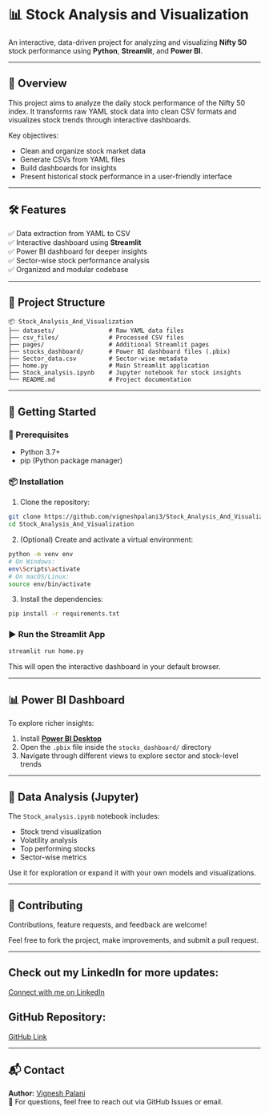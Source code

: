# 📊 Stock Analysis and Visualization

An interactive, data-driven project for analyzing and visualizing **Nifty 50** stock performance using **Python**, **Streamlit**, and **Power BI**.

---

## 🧭 Overview

This project aims to analyze the daily stock performance of the Nifty 50 index. It transforms raw YAML stock data into clean CSV formats and visualizes stock trends through interactive dashboards.

Key objectives:

- Clean and organize stock market data
- Generate CSVs from YAML files
- Build dashboards for insights
- Present historical stock performance in a user-friendly interface

---

## 🛠️ Features

✅ Data extraction from YAML to CSV  
✅ Interactive dashboard using **Streamlit**  
✅ Power BI dashboard for deeper insights  
✅ Sector-wise stock performance analysis  
✅ Organized and modular codebase  

---

## 📁 Project Structure

```
📦 Stock_Analysis_And_Visualization
├── datasets/               # Raw YAML data files
├── csv_files/              # Processed CSV files
├── pages/                  # Additional Streamlit pages
├── stocks_dashboard/       # Power BI dashboard files (.pbix)
├── Sector_data.csv         # Sector-wise metadata
├── home.py                 # Main Streamlit application
├── Stock_analysis.ipynb    # Jupyter notebook for stock insights
└── README.md               # Project documentation
```

---

## 🚀 Getting Started

### 🔧 Prerequisites

- Python 3.7+
- pip (Python package manager)

### 📦 Installation

1. Clone the repository:

```bash
git clone https://github.com/vigneshpalani3/Stock_Analysis_And_Visualization.git
cd Stock_Analysis_And_Visualization
```

2. (Optional) Create and activate a virtual environment:

```bash
python -m venv env
# On Windows:
env\Scripts\activate
# On macOS/Linux:
source env/bin/activate
```

3. Install the dependencies:

```bash
pip install -r requirements.txt
```

### ▶️ Run the Streamlit App

```bash
streamlit run home.py
```

This will open the interactive dashboard in your default browser.

---

## 📊 Power BI Dashboard

To explore richer insights:

1. Install **[Power BI Desktop](https://powerbi.microsoft.com/desktop/)**  
2. Open the `.pbix` file inside the `stocks_dashboard/` directory  
3. Navigate through different views to explore sector and stock-level trends

---

## 📓 Data Analysis (Jupyter)

The `Stock_analysis.ipynb` notebook includes:

- Stock trend visualization
- Volatility analysis
- Top performing stocks
- Sector-wise metrics

Use it for exploration or expand it with your own models and visualizations.

---

## 🤝 Contributing

Contributions, feature requests, and feedback are welcome!

Feel free to fork the project, make improvements, and submit a pull request.

---


## Check out my LinkedIn for more updates:
[Connect with me on LinkedIn](https://www.linkedin.com/posts/vigneshpalni3_dataanalytics-stockmarket-powerbi-activity-7324801203454836737-uOCf?utm_source=share&utm_medium=member_desktop&rcm=ACoAAEYdRGgBfMQ8rqIcbxZgDgk8snn62tVoSdQ)

## GitHub Repository:
[GitHub Link](YOUR_GITHUB_LINK)


---

## 📬 Contact

**Author:** [Vignesh Palani](https://github.com/vigneshpalani3)  
📧 For questions, feel free to reach out via GitHub Issues or email.
